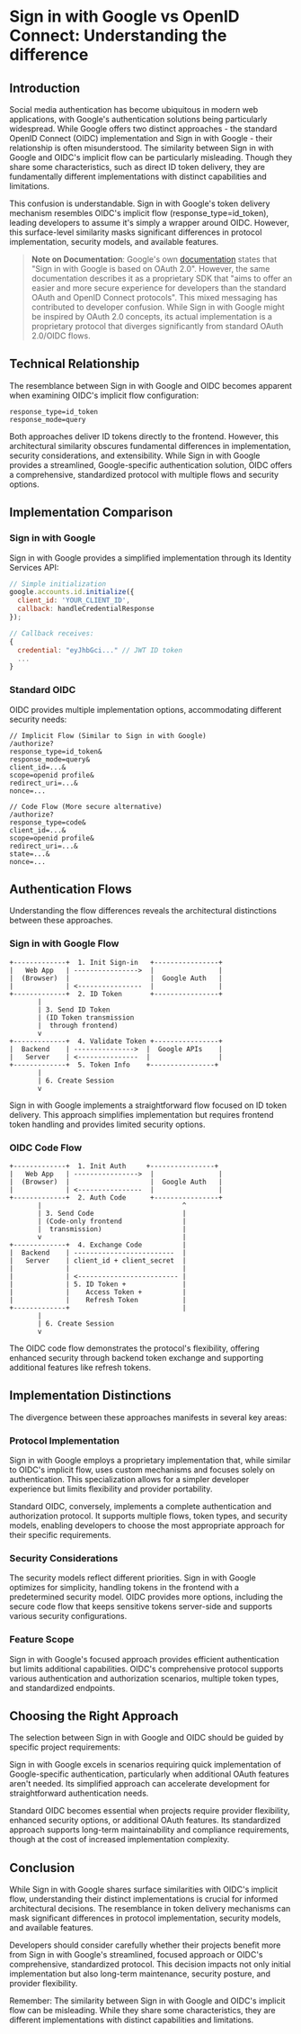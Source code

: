 # Sign in with Google vs OpenID Connect: Understanding the difference

## Introduction

Social media authentication has become ubiquitous in modern web applications, with Google's authentication solutions being particularly widespread. While Google offers two distinct approaches - the standard OpenID Connect (OIDC) implementation and Sign in with Google - their relationship is often misunderstood. The similarity between Sign in with Google and OIDC's implicit flow can be particularly misleading. Though they share some characteristics, such as direct ID token delivery, they are fundamentally different implementations with distinct capabilities and limitations.

This confusion is understandable. Sign in with Google's token delivery mechanism resembles OIDC's implicit flow (response_type=id_token), leading developers to assume it's simply a wrapper around OIDC. However, this surface-level similarity masks significant differences in protocol implementation, security models, and available features.

> **Note on Documentation**: Google's own [documentation](https://developers.google.com/identity/gsi/web/guides/overview) states that "Sign in with Google is based on OAuth 2.0". However, the same documentation describes it as a proprietary SDK that "aims to offer an easier and more secure experience for developers than the standard OAuth and OpenID Connect protocols". This mixed messaging has contributed to developer confusion. While Sign in with Google might be inspired by OAuth 2.0 concepts, its actual implementation is a proprietary protocol that diverges significantly from standard OAuth 2.0/OIDC flows.

## Technical Relationship

The resemblance between Sign in with Google and OIDC becomes apparent when examining OIDC's implicit flow configuration:

```
response_type=id_token
response_mode=query
```

Both approaches deliver ID tokens directly to the frontend. However, this architectural similarity obscures fundamental differences in implementation, security considerations, and extensibility. While Sign in with Google provides a streamlined, Google-specific authentication solution, OIDC offers a comprehensive, standardized protocol with multiple flows and security options.

## Implementation Comparison

### Sign in with Google
Sign in with Google provides a simplified implementation through its Identity Services API:

```javascript
// Simple initialization
google.accounts.id.initialize({
  client_id: 'YOUR_CLIENT_ID',
  callback: handleCredentialResponse
});

// Callback receives:
{
  credential: "eyJhbGci..." // JWT ID token
  ...
}
```

### Standard OIDC
OIDC provides multiple implementation options, accommodating different security needs:

```
// Implicit Flow (Similar to Sign in with Google)
/authorize?
response_type=id_token&
response_mode=query&
client_id=...&
scope=openid profile&
redirect_uri=...&
nonce=...

// Code Flow (More secure alternative)
/authorize?
response_type=code&
client_id=...&
scope=openid profile&
redirect_uri=...&
state=...&
nonce=...
```

## Authentication Flows

Understanding the flow differences reveals the architectural distinctions between these approaches.

### Sign in with Google Flow
```
+-------------+  1. Init Sign-in   +----------------+
|   Web App   | ---------------->  |                |
|  (Browser)  |                    |  Google Auth   |
|             | <----------------  |                |
+-------------+  2. ID Token       +----------------+
       |                                   
       | 3. Send ID Token                  
       | (ID Token transmission            
       |  through frontend)                
       v                                   
+-------------+  4. Validate Token +----------------+
|  Backend    | --------------->  |  Google APIs    |
|   Server    | <---------------  |                 |
+-------------+  5. Token Info    +----------------+
       |
       | 6. Create Session
       v
```

Sign in with Google implements a straightforward flow focused on ID token delivery. This approach simplifies implementation but requires frontend token handling and provides limited security options.

### OIDC Code Flow
```
+-------------+  1. Init Auth     +----------------+
|   Web App   | ---------------->  |                |
|  (Browser)  |                    |  Google Auth   |
|             | <----------------  |                |
+-------------+  2. Auth Code      +----------------+
       |                                   ^
       | 3. Send Code                      |
       | (Code-only frontend               |
       |  transmission)                    |
       v                                   |
+-------------+  4. Exchange Code          |
|  Backend    | -------------------------  |
|   Server    | client_id + client_secret  |
|             |                            |
|             | <------------------------- |
|             | 5. ID Token +              |
|             |    Access Token +          |
|             |    Refresh Token           |
+-------------+                            |
       |
       | 6. Create Session
       v
```

The OIDC code flow demonstrates the protocol's flexibility, offering enhanced security through backend token exchange and supporting additional features like refresh tokens.

## Implementation Distinctions

The divergence between these approaches manifests in several key areas:

### Protocol Implementation
Sign in with Google employs a proprietary implementation that, while similar to OIDC's implicit flow, uses custom mechanisms and focuses solely on authentication. This specialization allows for a simpler developer experience but limits flexibility and provider portability.

Standard OIDC, conversely, implements a complete authentication and authorization protocol. It supports multiple flows, token types, and security models, enabling developers to choose the most appropriate approach for their specific requirements.

### Security Considerations
The security models reflect different priorities. Sign in with Google optimizes for simplicity, handling tokens in the frontend with a predetermined security model. OIDC provides more options, including the secure code flow that keeps sensitive tokens server-side and supports various security configurations.

### Feature Scope
Sign in with Google's focused approach provides efficient authentication but limits additional capabilities. OIDC's comprehensive protocol supports various authentication and authorization scenarios, multiple token types, and standardized endpoints.

## Choosing the Right Approach

The selection between Sign in with Google and OIDC should be guided by specific project requirements:

Sign in with Google excels in scenarios requiring quick implementation of Google-specific authentication, particularly when additional OAuth features aren't needed. Its simplified approach can accelerate development for straightforward authentication needs.

Standard OIDC becomes essential when projects require provider flexibility, enhanced security options, or additional OAuth features. Its standardized approach supports long-term maintainability and compliance requirements, though at the cost of increased implementation complexity.

## Conclusion

While Sign in with Google shares surface similarities with OIDC's implicit flow, understanding their distinct implementations is crucial for informed architectural decisions. The resemblance in token delivery mechanisms can mask significant differences in protocol implementation, security models, and available features.

Developers should consider carefully whether their projects benefit more from Sign in with Google's streamlined, focused approach or OIDC's comprehensive, standardized protocol. This decision impacts not only initial implementation but also long-term maintenance, security posture, and provider flexibility.

Remember: The similarity between Sign in with Google and OIDC's implicit flow can be misleading. While they share some characteristics, they are different implementations with distinct capabilities and limitations.
